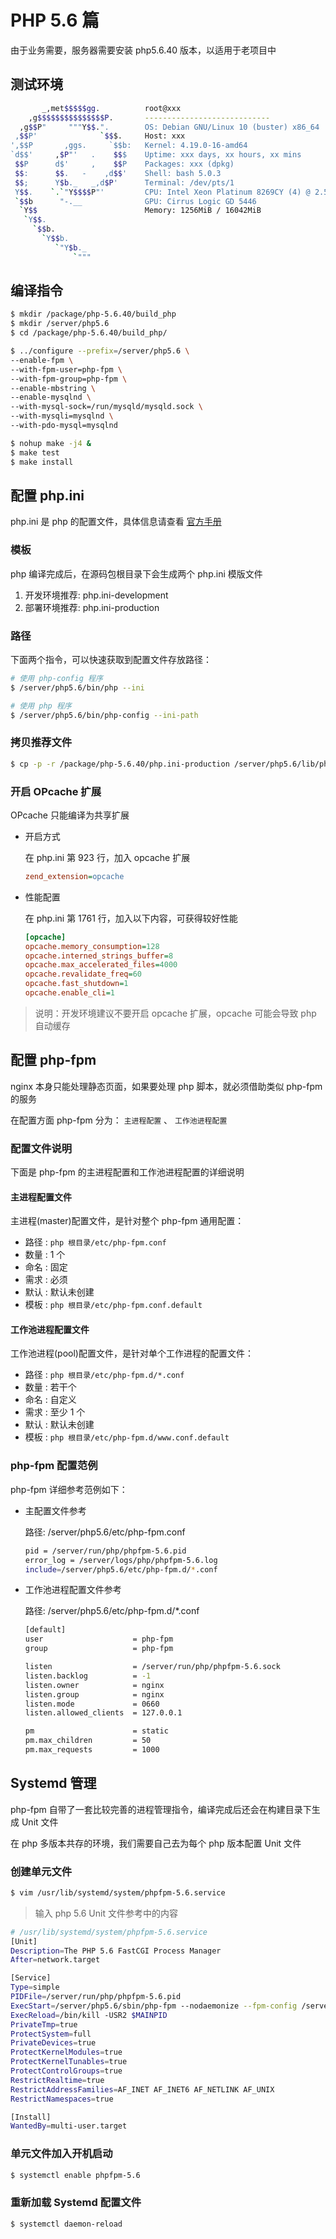 # PHP 5.6 篇

由于业务需要，服务器需要安装 php5.6.40 版本，以适用于老项目中

## 测试环境

```sh
       _,met$$$$$gg.          root@xxx
    ,g$$$$$$$$$$$$$$$P.       ----------------------------
  ,g$$P"     """Y$$.".        OS: Debian GNU/Linux 10 (buster) x86_64
 ,$$P'              `$$$.     Host: xxx
',$$P       ,ggs.     `$$b:   Kernel: 4.19.0-16-amd64
`d$$'     ,$P"'   .    $$$    Uptime: xxx days, xx hours, xx mins
 $$P      d$'     ,    $$P    Packages: xxx (dpkg)
 $$:      $$.   -    ,d$$'    Shell: bash 5.0.3
 $$;      Y$b._   _,d$P'      Terminal: /dev/pts/1
 Y$$.    `.`"Y$$$$P"'         CPU: Intel Xeon Platinum 8269CY (4) @ 2.500GHz
 `$$b      "-.__              GPU: Cirrus Logic GD 5446
  `Y$$                        Memory: 1256MiB / 16042MiB
   `Y$$.
     `$$b.
       `Y$$b.
          `"Y$b._
              `"""
```

## 编译指令

```sh
$ mkdir /package/php-5.6.40/build_php
$ mkdir /server/php5.6
$ cd /package/php-5.6.40/build_php/
```

```sh
$ ../configure --prefix=/server/php5.6 \
--enable-fpm \
--with-fpm-user=php-fpm \
--with-fpm-group=php-fpm \
--enable-mbstring \
--enable-mysqlnd \
--with-mysql-sock=/run/mysqld/mysqld.sock \
--with-mysqli=mysqlnd \
--with-pdo-mysql=mysqlnd
```

```sh
$ nohup make -j4 &
$ make test
$ make install
```

## 配置 php.ini

php.ini 是 php 的配置文件，具体信息请查看 [官方手册](https://www.php.net/manual/zh/ini.php)

### 模板

php 编译完成后，在源码包根目录下会生成两个 php.ini 模版文件

1. 开发环境推荐: php.ini-development
2. 部署环境推荐: php.ini-production

### 路径

下面两个指令，可以快速获取到配置文件存放路径：

```sh
# 使用 php-config 程序
$ /server/php5.6/bin/php --ini

# 使用 php 程序
$ /server/php5.6/bin/php-config --ini-path
```

### 拷贝推荐文件

```sh
$ cp -p -r /package/php-5.6.40/php.ini-production /server/php5.6/lib/php.ini
```

### 开启 OPcache 扩展

OPcache 只能编译为共享扩展

-   开启方式

    在 php.ini 第 923 行，加入 opcache 扩展

    ```ini
    zend_extension=opcache
    ```

-   性能配置

    在 php.ini 第 1761 行，加入以下内容，可获得较好性能

    ```ini
    [opcache]
    opcache.memory_consumption=128
    opcache.interned_strings_buffer=8
    opcache.max_accelerated_files=4000
    opcache.revalidate_freq=60
    opcache.fast_shutdown=1
    opcache.enable_cli=1
    ```

> 说明：开发环境建议不要开启 opcache 扩展，opcache 可能会导致 php 自动缓存

## 配置 php-fpm

nginx 本身只能处理静态页面，如果要处理 php 脚本，就必须借助类似 php-fpm 的服务

在配置方面 php-fpm 分为： `主进程配置` 、 `工作池进程配置`

### 配置文件说明

下面是 php-fpm 的主进程配置和工作池进程配置的详细说明

#### 主进程配置文件

主进程(master)配置文件，是针对整个 php-fpm 通用配置：

-   路径 : `php 根目录/etc/php-fpm.conf`
-   数量 : 1 个
-   命名 : 固定
-   需求 : 必须
-   默认 : 默认未创建
-   模板 : `php 根目录/etc/php-fpm.conf.default`

#### 工作池进程配置文件

工作池进程(pool)配置文件，是针对单个工作进程的配置文件：

-   路径 : `php 根目录/etc/php-fpm.d/*.conf`
-   数量 : 若干个
-   命名 : 自定义
-   需求 : 至少 1 个
-   默认 : 默认未创建
-   模板 : `php 根目录/etc/php-fpm.d/www.conf.default`

### php-fpm 配置范例

php-fpm 详细参考范例如下：

-   主配置文件参考

    路径: /server/php5.6/etc/php-fpm.conf

    ```sh
    pid = /server/run/php/phpfpm-5.6.pid
    error_log = /server/logs/php/phpfpm-5.6.log
    include=/server/php5.6/etc/php-fpm.d/*.conf
    ```

-   工作池进程配置文件参考

    路径: /server/php5.6/etc/php-fpm.d/\*.conf

    ```sh
    [default]
    user                    = php-fpm
    group                   = php-fpm

    listen                  = /server/run/php/phpfpm-5.6.sock
    listen.backlog          = -1
    listen.owner            = nginx
    listen.group            = nginx
    listen.mode             = 0660
    listen.allowed_clients  = 127.0.0.1

    pm                      = static
    pm.max_children         = 50
    pm.max_requests         = 1000
    ```

## Systemd 管理

php-fpm 自带了一套比较完善的进程管理指令，编译完成后还会在构建目录下生成 Unit 文件

在 php 多版本共存的环境，我们需要自己去为每个 php 版本配置 Unit 文件

### 创建单元文件

```sh
$ vim /usr/lib/systemd/system/phpfpm-5.6.service
```

> 输入 php 5.6 Unit 文件参考中的内容

```sh
# /usr/lib/systemd/system/phpfpm-5.6.service
[Unit]
Description=The PHP 5.6 FastCGI Process Manager
After=network.target

[Service]
Type=simple
PIDFile=/server/run/php/phpfpm-5.6.pid
ExecStart=/server/php5.6/sbin/php-fpm --nodaemonize --fpm-config /server/php5.6/etc/php-fpm.conf
ExecReload=/bin/kill -USR2 $MAINPID
PrivateTmp=true
ProtectSystem=full
PrivateDevices=true
ProtectKernelModules=true
ProtectKernelTunables=true
ProtectControlGroups=true
RestrictRealtime=true
RestrictAddressFamilies=AF_INET AF_INET6 AF_NETLINK AF_UNIX
RestrictNamespaces=true

[Install]
WantedBy=multi-user.target
```

### 单元文件加入开机启动

```sh
$ systemctl enable phpfpm-5.6
```

### 重新加载 Systemd 配置文件

```sh
$ systemctl daemon-reload
```
